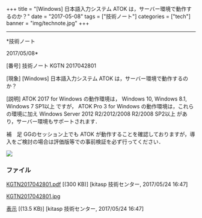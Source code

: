 ﻿+++
title = "[Windows] 日本語入力システム ATOK は，サーバー環境で動作するのか？"
date = "2017-05-08"
tags = ["技術ノート"]
categories = ["tech"]
banner = "img/technote.jpg"
+++

-----------------------------------------------------------------------------------------------------------------------------

*技術ノート

2017/05/08*


[番号]
技術ノート KGTN 2017042801

[現象]
[Windows] 日本語入力システム ATOK は，サーバー環境で動作するのか？

[説明]
ATOK 2017 for Windows の動作環境は， Windows 10, Windows 8.1, Windows 7
SP1以上 ですが， ATOK Pro 3 for Windows の動作環境は，これらの環境に加え
Windows Server 2012 R2/2012/2008 R2/2008 SP2以上
があり，サーバー環境もサポートされます．

補　足
GGのセッション上でも ATOK
が動作することを確認しておりますが，導入をご検討の場合は評価版等での事前検証を必ず行ってください．

![](http://techreport.kitasp.net/attachments/download/3640/KGTN2017042801.jpg)


### ファイル

 
 


[KGTN2017042801.pdf](http://techreport.kitasp.net/attachments/download/3639/KGTN2017042801.pdf)
 [(300 KB)] [kitasp 技術センター, 2017/05/24
16:47]

[KGTN2017042801.jpg](http://techreport.kitasp.net/attachments/download/3640/KGTN2017042801.jpg)

[表示](http://techreport.kitasp.net/attachments/3640/KGTN2017042801.jpg "表示")
 [(13.5 KB)] [kitasp 技術センター, 2017/05/24
16:47]


 


 


